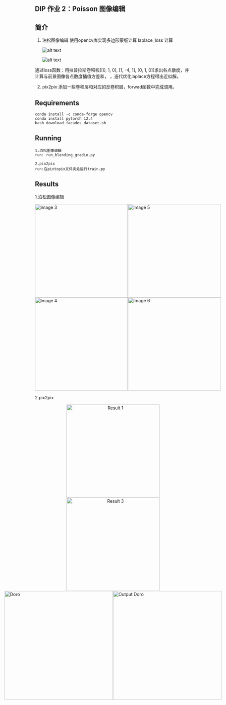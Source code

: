 ## DIP 作业 2：Poisson 图像编辑

## 简介
1. 泊松图像编辑
   使用opencv库实现多边形蒙版计算
   laplace_loss 计算

    ![alt text](image-1.png)

    ![alt text](image-2.png)

通过loss函数：用拉普拉斯卷积核[[0, 1, 0], [1, -4, 1], [0, 1, 0]]求出各点散度，并计算与前景图像各点散度插值方差和，
，迭代优化laplace方程得出近似解。

2. pix2pix
   添加一些卷积层和对应的反卷积层，forwad函数中完成调用。

## Requirements

    conda install -c conda-forge opencv
    conda install pytorch 12.4
    bash download_facades_dataset.sh

## Running

    1.泊松图像编辑
    run: run_blending_gradio.py 

    2.pix2pix
    run:在pixtopix文件夹处运行train.py  

## Results

1.泊松图像编辑
<!-- 第一行 -->
<div style="display: flex; align-items: center;">
    <img src="image-3.png" alt="Image 3" style="width:300px;height:auto;"/>
    <img src="image-5.png" alt="Image 5" style="width:300px;height:auto;"/>
</div>

<!-- 第二行 -->
<div style="display: flex; align-items: center;">
    <img src="image-4.png" alt="Image 4" style="width:300px;height:auto;"/>
    <img src="image-6.png" alt="Image 6" style="width:300px;height:auto;"/>
</div>

2.pix2pix

<!-- 前两个图像各自单独一行 -->
<div style="text-align: center;">
    <img src="Pix2Pix/val_results/epoch_795/result_1.png" alt="Result 1" style="width:300px;height:auto;"/>
</div>
<div style="text-align: center;">
    <img src="Pix2Pix/val_results/epoch_795/result_3.png" alt="Result 3" style="width:300px;height:auto;"/>
</div>

<!-- 后两个图像在同一行显示 -->
<div style="display: flex; justify-content: center; align-items: center;">
    <img src="Pix2Pix/doro.jpg" alt="Doro" style="width:350px;height:auto;"/>
    <img src="Pix2Pix/output_doro.png" alt="Output Doro" style="width:350px;height:auto;"/>
</div>
